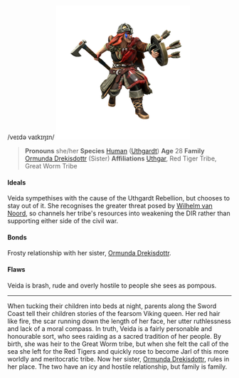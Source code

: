/veɪdə vaɪkɪŋɪn/
![](../../_assets/people/uthgardt/veida-vikinginn.png)

> **Pronouns** she/her
> **Species** [Human](../../Species/Homonids/Humans.md) ([Uthgardt](../../index.md))
> **Age** 28
> **Family** [Ormunda Drekisdottr](Ormunda%20Drekisdottr.md) (Sister)
> **Affiliations** [Uthgar](../../Cosmology/Daemons/Apotheotes/Uthgar.md), Red Tiger Tribe, Great Worm Tribe

#### Ideals
Veida sympethises with the cause of the Uthgardt Rebellion, but chooses to stay out of it. She recognises the greater threat posed by [Wilhelm van Noord](../DIR%20Citizens/Wilhelm%20van%20Noord.md), so channels her tribe's resources into weakening the DIR rather than supporting either side of the civil war.

#### Bonds
Frosty relationship with her sister, [Ormunda Drekisdottr](Ormunda%20Drekisdottr.md). 

#### Flaws
Veida is brash, rude and overly hostile to people she sees as pompous.

---

When tucking their children into beds at night, parents along the Sword Coast tell their children stories of the fearsom Viking queen. Her red hair like fire, the scar running down the length of her face, her utter ruthlessness and lack of a moral compass. In truth, Veida is a fairly personable and honourable sort, who sees raiding as a sacred tradition of her people. By birth, she was heir to the Great Worm tribe, but when she felt the call of the sea she left for the Red Tigers and quickly rose to become Jarl of this more worldly and meritocratic tribe. Now her sister, [Ormunda Drekisdottr](Ormunda%20Drekisdottr.md), rules in her place. The two have an icy and hostile relationship, but family is family.